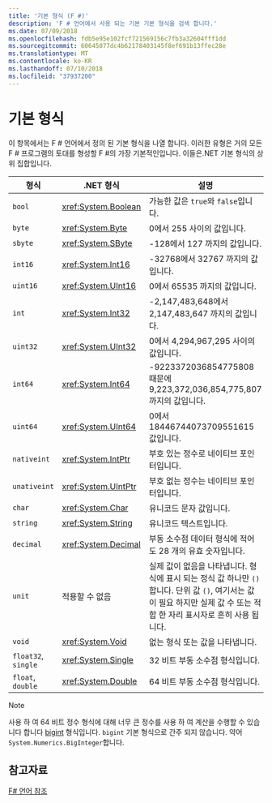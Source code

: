 ```yaml
---
title: '기본 형식 (F #)'
description: 'F # 언어에서 사용 되는 기본 기본 형식을 검색 합니다.'
ms.date: 07/09/2018
ms.openlocfilehash: fdb5e95e102fcf721569156c7fb3a32604fff1dd
ms.sourcegitcommit: 60645077dc4b62178403145f8ef691b13ffec28e
ms.translationtype: MT
ms.contentlocale: ko-KR
ms.lasthandoff: 07/10/2018
ms.locfileid: "37937200"
---
```

# <a name="basic-types"></a>기본 형식

이 항목에서는 F # 언어에서 정의 된 기본 형식을 나열 합니다. 이러한 유형은 거의 모든 F # 프로그램의 토대를 형성할 F #의 가장 기본적인입니다. 이들은.NET 기본 형식의 상위 집합입니다.

|형식|.NET 형식|설명|
|----|---------|-----------|
|`bool`|<xref:System.Boolean>|가능한 값은 `true`와 `false`입니다.|
|`byte`|<xref:System.Byte>|0에서 255 사이의 값입니다.|
|`sbyte`|<xref:System.SByte>|-128에서 127 까지의 값입니다.|
|`int16`|<xref:System.Int16>|-32768에서 32767 까지의 값입니다.|
|`uint16`|<xref:System.UInt16>|0에서 65535 까지의 값입니다.|
|`int`|<xref:System.Int32>|-2,147,483,648에서 2,147,483,647 까지의 값입니다.|
|`uint32`|<xref:System.UInt32>|0에서 4,294,967,295 사이의 값입니다.|
|`int64`|<xref:System.Int64>|-9223372036854775808 때문에 9,223,372,036,854,775,807 까지의 값입니다.|
|`uint64`|<xref:System.UInt64>|0에서 18446744073709551615 값입니다.|
|`nativeint`|<xref:System.IntPtr>|부호 있는 정수로 네이티브 포인터입니다.|
|`unativeint`|<xref:System.UIntPtr>|부호 없는 정수는 네이티브 포인터입니다.|
|`char`|<xref:System.Char>|유니코드 문자 값입니다.|
|`string`|<xref:System.String>|유니코드 텍스트입니다.|
|`decimal`|<xref:System.Decimal>|부동 소수점 데이터 형식에 적어도 28 개의 유효 숫자입니다.|
|`unit`|적용할 수 없음|실제 값이 없음을 나타냅니다. 형식에 표시 되는 정식 값 하나만 `()`합니다. 단위 값 `()`, 여기서는 값이 필요 하지만 실제 값 수 또는 적합 한 자리 표시자로 흔히 사용 됩니다.|
|`void`|<xref:System.Void>|없는 형식 또는 값을 나타냅니다.|
|`float32`, `single`|<xref:System.Single>|32 비트 부동 소수점 형식입니다.|
|`float`, `double`|<xref:System.Double>|64 비트 부동 소수점 형식입니다.|

>[!NOTE]
사용 하 여 64 비트 정수 형식에 대해 너무 큰 정수를 사용 하 여 계산을 수행할 수 있습니다 합니다 [bigint](https://msdn.microsoft.com/library/dc8be18d-4042-46c4-b136-2f21a84f6efa) 형식입니다. `bigint` 기본 형식으로 간주 되지 않습니다. 약어 `System.Numerics.BigInteger`합니다.

## <a name="see-also"></a>참고자료
[F# 언어 참조](index.md)
